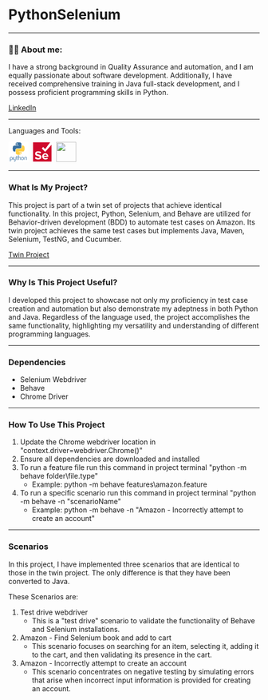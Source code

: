# PythonSelenium

---
### :man_technologist: About me:
I have a strong background in Quality Assurance and automation, and I am equally passionate about software development. Additionally, I have received comprehensive training in Java full-stack development, and I possess proficient programming skills in Python.

[LinkedIn](https://www.linkedin.com/in/noah-schlaupitz-786a04195/)

---
Languages and Tools:
<div>
  <img src="https://github.com/devicons/devicon/blob/master/icons/python/python-original-wordmark.svg" width="40" height="40"/>&nbsp;
  <img src="https://github.com/devicons/devicon/blob/master/icons/selenium/selenium-original.svg" width="40" height="40"/>&nbsp;
  <img src="https://camo.githubusercontent.com/9afcdb94ede677a8c791beaa5031755af94ac56969bedd3b3e9af9b48d535fa5/68747470733a2f2f7261772e6769746875622e636f6d2f6265686176652f6265686176652f6d61737465722f646f63732f5f7374617469632f6265686176655f6c6f676f312e706e67" width="40" height="40"/>&nbsp;
</div>

---
### What Is My Project?
This project is part of a twin set of projects that achieve identical functionality. In this project, Python, Selenium, and Behave are utilized for Behavior-driven development (BDD) to automate test cases on Amazon. Its twin project achieves the same test cases but implements Java, Maven, Selenium, TestNG, and Cucumber.

[Twin Project](https://github.com/Noahns1/JavaSelenium)

---
### Why Is This Project Useful?
I developed this project to showcase not only my proficiency in test case creation and automation but also demonstrate my adeptness in both Python and Java. Regardless of the language used, the project accomplishes the same functionality, highlighting my versatility and understanding of different programming languages.

---
### Dependencies
- Selenium Webdriver
- Behave
- Chrome Driver

---
### How To Use This Project

1. Update the Chrome webdriver location in "context.driver=webdriver.Chrome()"
2. Ensure all dependencies are downloaded and installed
3. To run a feature file run this command in project terminal "python -m behave folder\file.type"
    - Example: python -m behave features\amazon.feature 
4. To run a specific scenario run this command in project terminal "python -m behave -n "scenarioName"
    - Example: python -m behave -n "Amazon - Incorrectly attempt to create an account"

---
### Scenarios
In this project, I have implemented three scenarios that are identical to those in the twin project. The only difference is that they have been converted to Java.

These Scenarios are:

1. Test drive webdriver
     - This is a "test drive" scenario to validate the functionality of Behave and Selenium installations.
2. Amazon - Find Selenium book and add to cart
     - This scenario focuses on searching for an item, selecting it, adding it to the cart, and then validating its presence in the cart.
3. Amazon - Incorrectly attempt to create an account
     - This scenario concentrates on negative testing by simulating errors that arise when incorrect input information is provided for creating an account.

